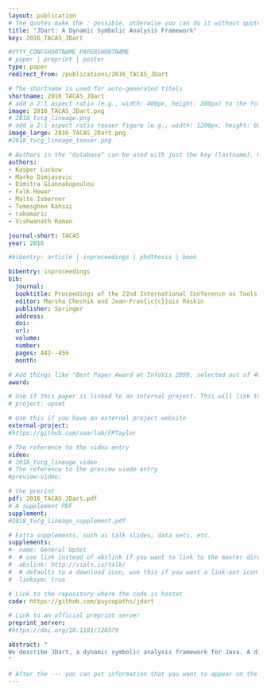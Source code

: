 ```yaml
---
layout: publication
# The quotes make the : possible, otherwise you can do it without quotes
title: "JDart: A Dynamic Symbolic Analysis Framework"
key: 2016_TACAS_JDart

#YYYY_CONFSHORTNAME_PAPERSHORTNAME
# paper | preprint | poster
type: paper
redirect_from: /publications/2016_TACAS_JDart

# The shortname is used for auto-generated titels
shortname: 2016_TACAS_JDart
# add a 2:1 aspect ratio (e.g., width: 400px, height: 200px) to the folder /assets/images/papers/
image: 2016_TACAS_JDart.png
# 2018_tvcg_lineage.png
# add a 2:1 aspect ratio teaser figure (e.g., width: 1200px, height: 600px) to the folder /assets/images/papers/
image_large: 2016_TACAS_JDart.png
#2018_tvcg_lineage_teaser.png

# Authors in the "database" can be used with just the key (lastname). Others can be written properly.
authors:
- Kasper Luckow
- Marko Dimjasevic
- Dimitra Giannakopoulou
- Falk Howar
- Malte Isberner
- Temesghen Kahsai
- rakamaric
- Vishwanath Raman

journal-short: TACAS
year: 2016

#bibentry: article | inproceedings | phdthesis | book

bibentry: inproceedings
bib:
  journal:
  booktitle: Proceedings of the 22nd International Conference on Tools and Algorithms for the Construction and Analysis of Systems (TACAS)
  editor: Marsha Chechik and Jean-Fran{\c{c}}ois Raskin
  publisher: Springer
  address: 
  doi:
  url: 
  volume:
  number: 
  pages: 442--459
  month: 

# Add things like "Best Paper Award at InfoVis 2099, selected out of 4000 submissions"
award:

# Use if this paper is linked to an internal project. This will link to the project site
# project: upset

# Use this if you have an external project website
external-project: 
#https://github.com/soarlab/FPTaylor

# The reference to the video entry
video:
# 2018_tvcg_lineage_video
# The reference to the preview viedo entry
#preview-video:

# the prerint
pdf: 2016_TACAS_JDart.pdf
# A supplement PDF
supplement: 
#2018_tvcg_lineage_supplement.pdf

# Extra supplements, such as talk slides, data sets, etc.
supplements:
#- name: General UpSet
#  # use link instead of abslink if you want to link to the master directory
#  abslink: http://vials.io/talk/
#  # defaults to a download icon, use this if you want a link-out icon
#  linksym: true

# Link to the repository where the code is hostet
code: https://github.com/psycopaths/jdart

# Link to an official preprint server
preprint_server: 
#https://doi.org/10.1101/128579

abstract: "
We describe JDart, a dynamic symbolic analysis framework for Java. A distinguishing feature of JDart is its modular architecture: the main component that performs dynamic exploration communicates with a component that efficiently constructs constraints and that interfaces with constraint solvers. These components can easily be extended or modified to support multiple constraint solvers or different exploration strategies. Moreover, JDart has been engineered for robustness, driven by the need to handle complex NASA software. These characteristics, together with its recent open sourcing, make JDart an ideal platform for research and experimentation. In the current release, JDart supports the CORAL, SMTInterpol, and Z3 solvers, and is able to handle NASA software with constraints containing bit operations, floating point arithmetic, and complex arithmetic operations (e.g., trigonometric and nonlinear). We illustrate how JDart has been used to support other analysis techniques, such as automated interface generation and testing of libraries. Finally, we demonstrate the versatility and effectiveness of JDart, and compare it with state-of-the-art dynamic or pure symbolic execution engines through an extensive experimental evaluation.
"

# After the --- you can put information that you want to appear on the website using markdown formatting or HTML. A good example are acknowledgements, extra references, an erratum, etc.
---
```

